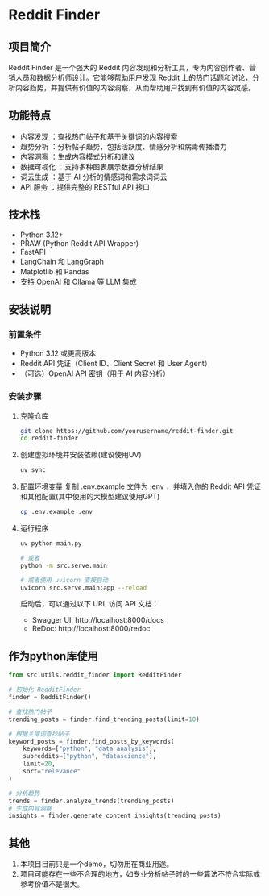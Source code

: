 # Reddit Finder
## 项目简介
Reddit Finder 是一个强大的 Reddit 内容发现和分析工具，专为内容创作者、营销人员和数据分析师设计。它能够帮助用户发现 Reddit 上的热门话题和讨论，分析内容趋势，并提供有价值的内容洞察，从而帮助用户找到有价值的内容灵感。

## 功能特点
- 内容发现 ：查找热门帖子和基于关键词的内容搜索
- 趋势分析 ：分析帖子趋势，包括活跃度、情感分析和病毒传播潜力
- 内容洞察 ：生成内容模式分析和建议
- 数据可视化 ：支持多种图表展示数据分析结果
- 词云生成 ：基于 AI 分析的情感词和需求词词云
- API 服务 ：提供完整的 RESTful API 接口
## 技术栈
- Python 3.12+
- PRAW (Python Reddit API Wrapper)
- FastAPI
- LangChain 和 LangGraph
- Matplotlib 和 Pandas
- 支持 OpenAI 和 Ollama 等 LLM 集成
## 安装说明
### 前置条件
- Python 3.12 或更高版本
- Reddit API 凭证（Client ID、Client Secret 和 User Agent）
- （可选）OpenAI API 密钥（用于 AI 内容分析）
### 安装步骤
1. 克隆仓库
   ```bash
   git clone https://github.com/yourusername/reddit-finder.git
   cd reddit-finder
   ```
2. 创建虚拟环境并安装依赖(建议使用UV)
   ```bash
   uv sync
   ```
3. 配置环境变量
   复制 .env.example 文件为 .env ，并填入你的 Reddit API 凭证和其他配置(其中使用的大模型建议使用GPT)
   ```bash
   cp .env.example .env
   ```
4. 运行程序
   ```bash
   uv python main.py

   # 或者
   python -m src.serve.main

   # 或者使用 uvicorn 直接启动
   uvicorn src.serve.main:app --reload
   ```
   启动后，可以通过以下 URL 访问 API 文档：

   - Swagger UI: http://localhost:8000/docs
   - ReDoc: http://localhost:8000/redoc

## 作为python库使用
```python
from src.utils.reddit_finder import RedditFinder

# 初始化 RedditFinder
finder = RedditFinder()

# 查找热门帖子
trending_posts = finder.find_trending_posts(limit=10)

# 根据关键词查找帖子
keyword_posts = finder.find_posts_by_keywords(
    keywords=["python", "data analysis"],
    subreddits=["python", "datascience"],
    limit=20,
    sort="relevance"
)

# 分析趋势
trends = finder.analyze_trends(trending_posts)
# 生成内容洞察
insights = finder.generate_content_insights(trending_posts)

```


## 其他
1. 本项目目前只是一个demo，切勿用在商业用途。
2. 项目可能存在一些不合理的地方，如专业分析帖子时的一些算法不符合实际或参考价值不是很大。
